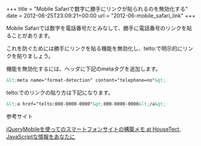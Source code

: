 +++
title = "Mobile Safariで数字に勝手にリンクが貼られるのを無効化する"
date = 2012-06-25T23:09:21+00:00
url = "2012-06-mobile_safari_link"
+++

Mobile Safariでは数字を電話番号だとみなして、勝手に電話番号のリンクを貼ることがあります。

これを防ぐためには勝手にリンクを貼る機能を無効化し、telto:で明示的にリンクを貼りましょう。

機能を無効化するには、ヘッダに下記のmetaタグを追加します。

```html
&lt;meta name="format-detection" content="telephone=no"&gt;
```

telto:でのリンクの貼り方は下記になります。

```html
&lt;a href="telto:000-0000-0000"&gt;000-0000-0000&lt;/a&gt;
```

参考サイト

[jQueryMobileを使ってのスマートフォンサイトの構築メモ at HouseTect, JavaScriptな情報をあなたに](http://hisasann.com/housetect/2011/02/jquerymobile.html)